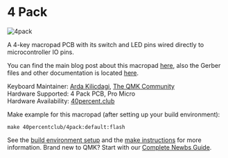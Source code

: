 # 4 Pack

![4pack](https://i.imgur.com/rioXXq5l.jpg)

A 4-key macropad PCB with its switch and LED pins wired directly to microcontroller IO pins.

You can find the main blog post about this macropad [here](http://www.40percent.club/2017/07/4-pack.html), also the Gerber files and other documentation is located [here](https://git.40percent.club/di0ib/Misc/src/branch/master/4pack).

Keyboard Maintainer: [Arda Kilicdagi](http://github.com/ardakilic), [The QMK Community](https://github.com/qmk)  
Hardware Supported: 4 Pack PCB, Pro Micro  
Hardware Availability: [40percent.club](https://git.40percent.club/di0ib/Misc/src/branch/master/4pack)

Make example for this macropad (after setting up your build environment):

    make 40percentclub/4pack:default:flash

See the [build environment setup](https://docs.qmk.fm/#/getting_started_build_tools) and the [make instructions](https://docs.qmk.fm/#/getting_started_make_guide) for more information. Brand new to QMK? Start with our [Complete Newbs Guide](https://docs.qmk.fm/#/newbs).
